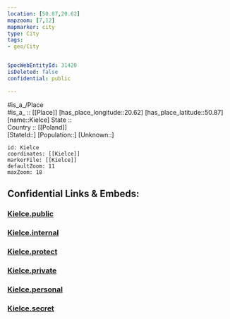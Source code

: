 ```yaml
---
location: [50.87,20.62] 
mapzoom: [7,12] 
mapmarker: city 
type: City
tags:
- geo/City


SpocWebEntityId: 31420
isDeleted: false
confidential: public

---
```

#is_a_/Place  
#is_a_ :: [[Place]] 
[has_place_longitude::20.62] 
[has_place_latitude::50.87] 
[name::Kielce] 
State ::  
Country :: [[Poland]]  
[StateId::] 
[Population::] 
[Unknown::] 


```leaflet
id: Kielce
coordinates: [[Kielce]] 
markerFile: [[Kielce]] 
defaultZoom: 11 
maxZoom: 18
```


## Confidential Links & Embeds: 

### [Kielce.public](/_public/\Earth\Continent\Europe\Europe~East\Poland\Provinces~Poland\Świętokrzyskie\CityKielce.public.md) 

### [Kielce.internal](/_internal/\Earth\Continent\Europe\Europe~East\Poland\Provinces~Poland\Świętokrzyskie\CityKielce.internal.md) 

### [Kielce.protect](/_protect/\Earth\Continent\Europe\Europe~East\Poland\Provinces~Poland\Świętokrzyskie\CityKielce.protect.md) 

### [Kielce.private](/_private/\Earth\Continent\Europe\Europe~East\Poland\Provinces~Poland\Świętokrzyskie\CityKielce.private.md) 

### [Kielce.personal](/_personal/\Earth\Continent\Europe\Europe~East\Poland\Provinces~Poland\Świętokrzyskie\CityKielce.personal.md) 

### [Kielce.secret](/_secret/\Earth\Continent\Europe\Europe~East\Poland\Provinces~Poland\Świętokrzyskie\CityKielce.secret.md)

